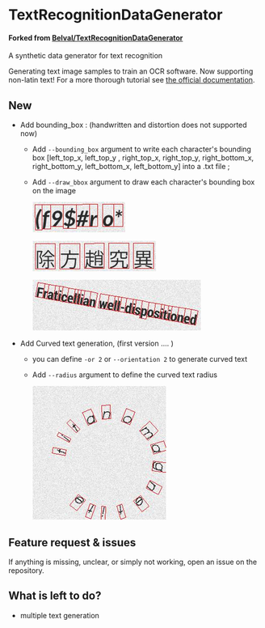 # TextRecognitionDataGenerator 

#### Forked from [Belval/TextRecognitionDataGenerator](https://github.com/Belval/TextRecognitionDataGenerator)

A synthetic data generator for text recognition

Generating text image samples to train an OCR software. Now supporting non-latin text! For a more thorough tutorial see [the official documentation](https://textrecognitiondatagenerator.readthedocs.io/en/latest/index.html).



## New
- Add bounding_box : (handwritten and distortion does not supported now)

  - Add `--bounding_box` argument to write each character's bounding box [left_top_x, left_top_y , right_top_x, right_top_y, right_bottom_x, right_bottom_y, left_bottom_x, left_bottom_y] into a .txt file ;

  - Add `--draw_bbox` argument to draw each character's bounding box on the image 

    ![30](./samples/30.jpg)

    ![30](./samples/31.jpg)

    ![30](./samples/32.jpg)

    

- Add Curved text generation,  (first version .... )

  - you can define `-or 2` or `--orientation 2` to generate curved text

  - Add `--radius` argument to define the curved text radius 

    ![30](./samples/33.jpg)



## Feature request & issues

If anything is missing, unclear, or simply not working, open an issue on the repository.



## What is left to do?

- multiple text generation

